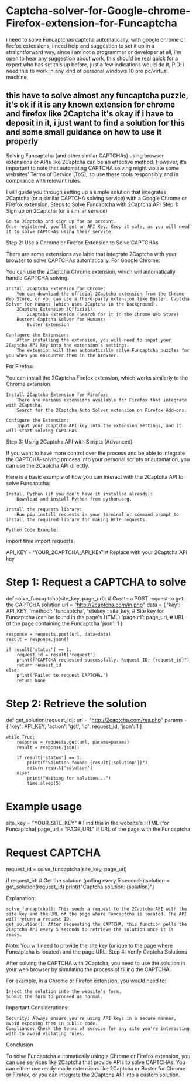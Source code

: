 # Captcha-solver-for-Google-chrome-Firefox-extension-for-Funcaptcha
i need to solve Funcaptchas captcha automatically, with google chrome or firefox extensions, i need help and suggestion to set it up in a straightforward way, since i am not a programmer or developer at all, i'm open to hear any suggestion about work, this should be real quick for a expert who has set this up before, just a few indications would do it, P.D: i need this to work in any kind of personal windows 10 pro pc/virtual machine,

this have to solve almost any funcaptcha puzzle, it's ok if it is any known extension for chrome and firefox like 2Captcha it's okay if i have to deposit in it, i just want to find a solution for this and some small guidance on how to use it properly
------------
Solving Funcaptcha (and other similar CAPTCHAs) using browser extensions or APIs like 2Captcha can be an effective method. However, it’s important to note that automating CAPTCHA solving might violate some websites’ Terms of Service (ToS), so use these tools responsibly and in compliance with relevant rules.

I will guide you through setting up a simple solution that integrates 2Captcha (or a similar CAPTCHA solving service) with a Google Chrome or Firefox extension.
Steps to Solve Funcaptcha with 2Captcha API
Step 1: Sign up on 2Captcha (or a similar service)

    Go to 2Captcha and sign up for an account.
    Once registered, you’ll get an API Key. Keep it safe, as you will need it to solve CAPTCHAs using their service.

Step 2: Use a Chrome or Firefox Extension to Solve CAPTCHAs

There are some extensions available that integrate 2Captcha with your browser to solve CAPTCHAs automatically.
For Google Chrome:

You can use the 2Captcha Chrome extension, which will automatically handle CAPTCHA solving.

    Install 2Captcha Extension for Chrome:
        You can download the official 2Captcha extension from the Chrome Web Store, or you can use a third-party extension like Buster: Captcha Solver for Humans (which uses 2Captcha in the background).
        2Captcha Extension (Official):
            2Captcha Extension (Search for it in the Chrome Web Store)
        Buster: Captcha Solver for Humans:
            Buster Extension

    Configure the Extension:
        After installing the extension, you will need to input your 2Captcha API key into the extension’s settings.
        The extension will then automatically solve Funcaptcha puzzles for you when you encounter them in the browser.

For Firefox:

You can install the 2Captcha Firefox extension, which works similarly to the Chrome extension.

    Install 2Captcha Extension for Firefox:
        There are various extensions available for Firefox that integrate with 2Captcha.
        Search for the 2Captcha Auto Solver extension on Firefox Add-ons.

    Configure the Extension:
        Input your 2Captcha API key into the extension settings, and it will start solving CAPTCHAs.

Step 3: Using 2Captcha API with Scripts (Advanced)

If you want to have more control over the process and be able to integrate the CAPTCHA-solving process into your personal scripts or automation, you can use the 2Captcha API directly.

Here is a basic example of how you can interact with the 2Captcha API to solve Funcaptcha:

    Install Python (if you don't have it installed already):
        Download and install Python from python.org.

    Install the requests library:
        Run pip install requests in your terminal or command prompt to install the required library for making HTTP requests.

    Python Code Example:

import time
import requests

API_KEY = 'YOUR_2CAPTCHA_API_KEY'  # Replace with your 2Captcha API key

# Step 1: Request a CAPTCHA to solve
def solve_funcaptcha(site_key, page_url):
    # Create a POST request to get the CAPTCHA solution
    url = "http://2captcha.com/in.php"
    data = {
        'key': API_KEY,
        'method': 'funcaptcha',
        'sitekey': site_key,  # Site key for Funcaptcha (can be found in the page's HTML)
        'pageurl': page_url,  # URL of the page containing the Funcaptcha
        'json': 1
    }

    response = requests.post(url, data=data)
    result = response.json()

    if result['status'] == 1:
        request_id = result['request']
        print(f"CAPTCHA requested successfully. Request ID: {request_id}")
        return request_id
    else:
        print("Failed to request CAPTCHA.")
        return None

# Step 2: Retrieve the solution
def get_solution(request_id):
    url = "http://2captcha.com/res.php"
    params = {
        'key': API_KEY,
        'action': 'get',
        'id': request_id,
        'json': 1
    }

    while True:
        response = requests.get(url, params=params)
        result = response.json()

        if result['status'] == 1:
            print(f"Solution found: {result['solution']}")
            return result['solution']
        else:
            print("Waiting for solution...")
            time.sleep(5)

# Example usage
site_key = "YOUR_SITE_KEY"  # Find this in the website's HTML (for Funcaptcha)
page_url = "PAGE_URL"  # URL of the page with the Funcaptcha

# Request CAPTCHA
request_id = solve_funcaptcha(site_key, page_url)

if request_id:
    # Get the solution (polling every 5 seconds)
    solution = get_solution(request_id)
    print(f"Captcha solution: {solution}")

Explanation:

    solve_funcaptcha(): This sends a request to the 2Captcha API with the site key and the URL of the page where Funcaptcha is located. The API will return a request ID.
    get_solution(): After requesting the CAPTCHA, this function polls the 2Captcha API every 5 seconds to retrieve the solution once it is ready.

Note: You will need to provide the site key (unique to the page where Funcaptcha is located) and the page URL.
Step 4: Verify Captcha Solutions

After solving the CAPTCHA with 2Captcha, you need to use the solution in your web browser by simulating the process of filling the CAPTCHA.

For example, in a Chrome or Firefox extension, you would need to:

    Inject the solution into the website's form.
    Submit the form to proceed as normal.

Important Considerations:

    Security: Always ensure you're using API keys in a secure manner, avoid exposing them in public code.
    Compliance: Check the terms of service for any site you're interacting with to avoid violating rules.

Conclusion

To solve Funcaptcha automatically using a Chrome or Firefox extension, you can use services like 2Captcha that provide APIs to solve CAPTCHAs. You can either use ready-made extensions like 2Captcha or Buster for Chrome or Firefox, or you can integrate the 2Captcha API into a custom solution.
